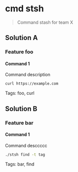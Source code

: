 # cmd stsh

> Command stash for team X

## Solution A

### Feature foo

#### Command 1

Command description

```sh
curl https://example.com
```

Tags: foo, curl

## Solution B

### Feature bar

#### Command 1

Command desccccc

```sh
./stsh find -t tag
```

Tags: bar, find
